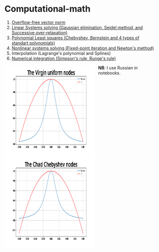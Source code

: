 # Computational-math

1. [Overflow-free vector norm](./Vector_norm.ipynb)
2. [Linear Systems solving (Gaussian elimination, Seidel method, and Successive over-relaxation)](./Linear_systems.ipynb)
3. [Polynomial Least squares (Chebyshev, Bernstein and 4 types of standart polynomials)](./Least_squares.ipynb)
4. [Nonlinear systems solving (Fixed-point iteration and Newton's method)](./Nonlinear_systems.ipynb)
5. Interpolation (Lagrange's polynomial and Splines)
6. [Numerical integration (Simpson's rule, Runge's rule)](./Numerical_integration.ipynb)

<div align="center">
 <div style="float:left; padding-right:10px">
  <img src="img/runge_uniform_meme.gif" height="300" width="300">
 </div>
  
 <div style="float:left">
  <img src="img/runge_chebyshev_meme.gif" height="300" width="300">
 </div>
</div>

**NB**: I use Russian in notebooks.
